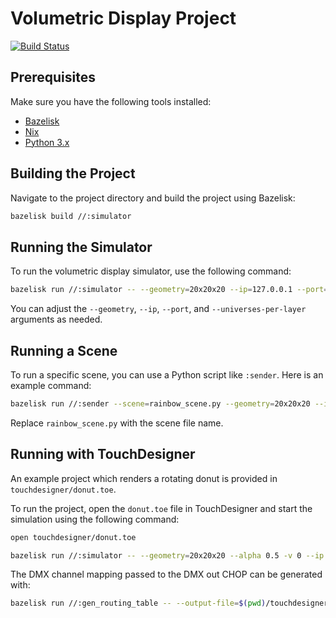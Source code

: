 # Volumetric Display Project

[![Build Status](https://github.com/fughilli/volumetric-display/actions/workflows/test.yaml/badge.svg)](https://github.com/fughilli/volumetric-display/blob/main/.github/workflows/test.yaml)

## Prerequisites

Make sure you have the following tools installed:

- [Bazelisk](https://github.com/bazelbuild/bazelisk)
- [Nix](https://nixos.org/download/)
- [Python 3.x](https://www.python.org/)

## Building the Project

Navigate to the project directory and build the project using Bazelisk:

```sh
bazelisk build //:simulator
```

## Running the Simulator

To run the volumetric display simulator, use the following command:

```sh
bazelisk run //:simulator -- --geometry=20x20x20 --ip=127.0.0.1 --port=6454 --universes-per-layer=6
```

You can adjust the `--geometry`, `--ip`, `--port`, and `--universes-per-layer` arguments as needed.

## Running a Scene

To run a specific scene, you can use a Python script like `:sender`. Here is an example command:

```sh
bazelisk run //:sender --scene=rainbow_scene.py --geometry=20x20x20 --ip=127.0.0.1 --port=6454 --brightness=1.0
```

Replace `rainbow_scene.py` with the scene file name.

## Running with TouchDesigner

An example project which renders a rotating donut is provided in `touchdesigner/donut.toe`.

To run the project, open the `donut.toe` file in TouchDesigner and start the simulation using the following command:

```sh
open touchdesigner/donut.toe

bazelisk run //:simulator -- --geometry=20x20x20 --alpha 0.5 -v 0 --ip 0.0.0.0
```

The DMX channel mapping passed to the DMX out CHOP can be generated with:

```sh
bazelisk run //:gen_routing_table -- --output-file=$(pwd)/touchdesigner/donut_routing_table.tsv
```

